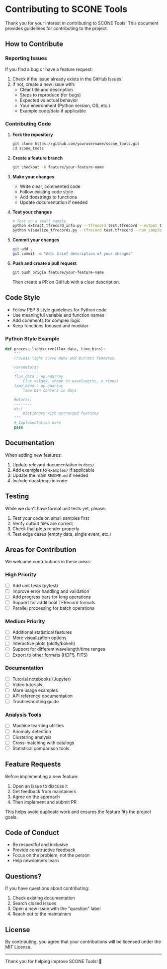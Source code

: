 # Contributing to SCONE Tools

Thank you for your interest in contributing to SCONE Tools! This document provides guidelines for contributing to the project.

## How to Contribute

### Reporting Issues

If you find a bug or have a feature request:

1. Check if the issue already exists in the GitHub Issues
2. If not, create a new issue with:
   - Clear title and description
   - Steps to reproduce (for bugs)
   - Expected vs actual behavior
   - Your environment (Python version, OS, etc.)
   - Example code/data if applicable

### Contributing Code

1. **Fork the repository**
   ```bash
   git clone https://github.com/yourusername/scone_tools.git
   cd scone_tools
   ```

2. **Create a feature branch**
   ```bash
   git checkout -b feature/your-feature-name
   ```

3. **Make your changes**
   - Write clear, commented code
   - Follow existing code style
   - Add docstrings to functions
   - Update documentation if needed

4. **Test your changes**
   ```bash
   # Test on a small sample
   python extract_tfrecord_info.py --tfrecord test.tfrecord --output test.csv --limit 100
   python visualize_tfrecords.py --tfrecord test.tfrecord --num_samples 2
   ```

5. **Commit your changes**
   ```bash
   git add .
   git commit -m "Add: brief description of your changes"
   ```

6. **Push and create a pull request**
   ```bash
   git push origin feature/your-feature-name
   ```
   Then create a PR on GitHub with a clear description.

## Code Style

- Follow PEP 8 style guidelines for Python code
- Use meaningful variable and function names
- Add comments for complex logic
- Keep functions focused and modular

### Python Style Example

```python
def process_lightcurve(flux_data, time_bins):
    """
    Process light curve data and extract features.

    Parameters:
    -----------
    flux_data : np.ndarray
        Flux values, shape (n_wavelengths, n_times)
    time_bins : np.ndarray
        Time bin centers in days

    Returns:
    --------
    dict
        Dictionary with extracted features
    """
    # Implementation here
    pass
```

## Documentation

When adding new features:

1. Update relevant documentation in `docs/`
2. Add examples to `examples/` if applicable
3. Update the main `README.md` if needed
4. Include docstrings in code

## Testing

While we don't have formal unit tests yet, please:

1. Test your code on small samples first
2. Verify output files are correct
3. Check that plots render properly
4. Test edge cases (empty data, single event, etc.)

## Areas for Contribution

We welcome contributions in these areas:

### High Priority
- [ ] Add unit tests (pytest)
- [ ] Improve error handling and validation
- [ ] Add progress bars for long operations
- [ ] Support for additional TFRecord formats
- [ ] Parallel processing for batch operations

### Medium Priority
- [ ] Additional statistical features
- [ ] More visualization options
- [ ] Interactive plots (plotly/bokeh)
- [ ] Support for different wavelength/time ranges
- [ ] Export to other formats (HDF5, FITS)

### Documentation
- [ ] Tutorial notebooks (Jupyter)
- [ ] Video tutorials
- [ ] More usage examples
- [ ] API reference documentation
- [ ] Troubleshooting guide

### Analysis Tools
- [ ] Machine learning utilities
- [ ] Anomaly detection
- [ ] Clustering analysis
- [ ] Cross-matching with catalogs
- [ ] Statistical comparison tools

## Feature Requests

Before implementing a new feature:

1. Open an issue to discuss it
2. Get feedback from maintainers
3. Agree on the approach
4. Then implement and submit PR

This helps avoid duplicate work and ensures the feature fits the project goals.

## Code of Conduct

- Be respectful and inclusive
- Provide constructive feedback
- Focus on the problem, not the person
- Help newcomers learn

## Questions?

If you have questions about contributing:

1. Check existing documentation
2. Search closed issues
3. Open a new issue with the "question" label
4. Reach out to the maintainers

## License

By contributing, you agree that your contributions will be licensed under the MIT License.

---

Thank you for helping improve SCONE Tools! 🚀
